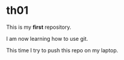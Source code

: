 # th01

This is my **first** repository.

I am now learning how to use git.

This time I try to push this repo on my laptop.